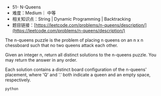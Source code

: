 
* 51- N-Queens
* 难度：Medium｜ 中等
* 相关知识点：String | Dynamic Programming | Backtracking
* 题目链接：[https://leetcode.com/problems/n-queens/description/](https://leetcode.com/problems/n-queens/description/)


The n-queens puzzle is the problem of placing n queens on an n x n chessboard such that no two queens attack each other.

Given an integer n, return all distinct solutions to the n-queens puzzle. You may return the answer in any order.

Each solution contains a distinct board configuration of the n-queens' placement, where 'Q' and '.' both indicate a queen and an empty space, respectively.


```
python

```
